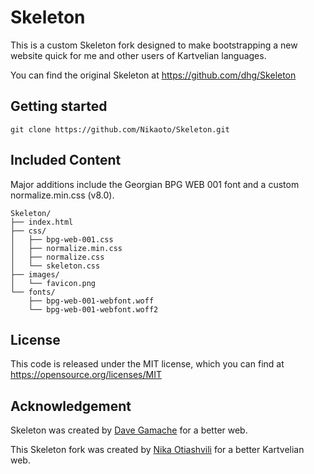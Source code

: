 # Skeleton
This is a custom Skeleton fork designed to make bootstrapping a new website quick for me and other 
users of Kartvelian languages.

You can find the original Skeleton at https://github.com/dhg/Skeleton


## Getting started
`git clone https://github.com/Nikaoto/Skeleton.git`


## Included Content
Major additions include the Georgian BPG WEB 001 font and a custom normalize.min.css (v8.0).

```
Skeleton/
├── index.html
├── css/
│   ├── bpg-web-001.css
│   ├── normalize.min.css
│   ├── normalize.css
│   └── skeleton.css
├── images/
│   └── favicon.png
└── fonts/
    ├── bpg-web-001-webfont.woff
    └── bpg-web-001-webfont.woff2

```


## License
This code is released under the MIT license, which you can find at 
https://opensource.org/licenses/MIT


## Acknowledgement
Skeleton was created by [Dave Gamache](https://twitter.com/dhg) for a better web.

This Skeleton fork was created by [Nika Otiashvili](https://nika.ninja) for a better Kartvelian web.